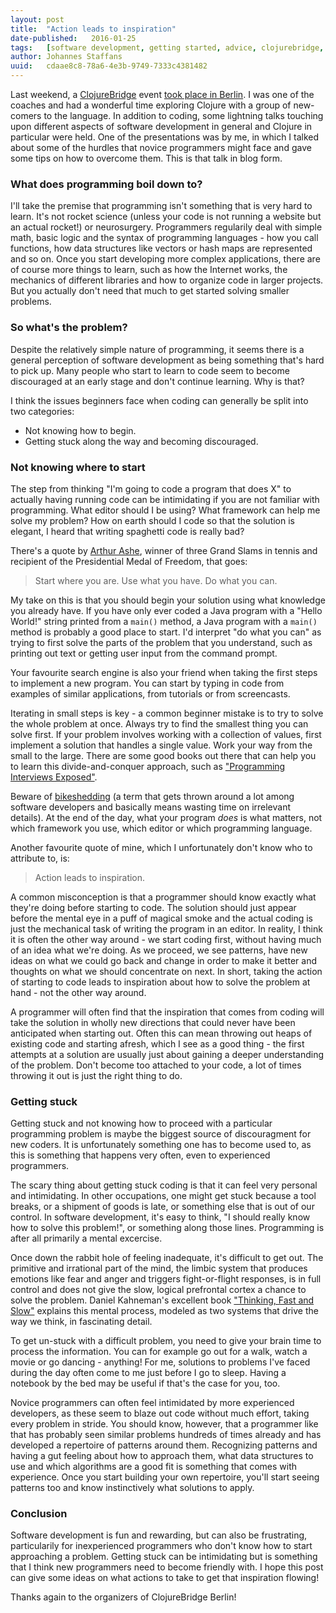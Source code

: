 ```yaml
---
layout: post
title:  "Action leads to inspiration"
date-published:   2016-01-25
tags:   [software development, getting started, advice, clojurebridge, clojure]
author: Johannes Staffans
uuid:   cdaae8c8-78a6-4e3b-9749-7333c4381482
---
```


Last weekend, a [ClojureBridge][1] event [took place in Berlin][2]. I was one of the coaches and had
a wonderful time exploring Clojure with a group of new-comers to the language. In addition to coding,
some lightning talks touching upon different aspects of software development in general and Clojure 
in particular were held. One of the presentations was by me, in which I talked about some of the hurdles that novice 
programmers might face and gave some tips on how to overcome them. This is that talk in blog form.

### What does programming boil down to?

I'll take the premise that programming isn't something that is very hard to learn. It's not rocket 
science (unless your code is not running a website but an actual rocket!) or neurosurgery. Programmers
regularily deal with simple math, basic logic and the syntax of programming languages - how you call functions,
how data structures like vectors or hash maps are represented and so on. Once you start developing
more complex applications, there are of course more things to learn, such as how the Internet works, 
the mechanics of different libraries and how to organize code in larger projects. But you actually don't 
need that much to get started solving smaller problems.

### So what's the problem?

Despite the relatively simple nature of programming, it seems there is a general perception of software development
as being something that's hard to pick up. Many people who start to learn to code seem to become discouraged at an 
early stage and don't continue learning. Why is that? 

I think the issues beginners face when coding can generally be split into two categories: 

* Not knowing how to begin.
* Getting stuck along the way and becoming discouraged.

### Not knowing where to start

The step from thinking "I'm going to code a program that does X" to actually having running code can be 
intimidating if you are not familiar with programming. What editor should I be using? What framework can
help me solve my problem? How on earth should I code so that the solution is elegant, I heard that writing
spaghetti code is really bad?

There's a quote by [Arthur Ashe][3], winner of three Grand Slams in tennis and recipient of the Presidential
Medal of Freedom, that goes:

> Start where you are.
> Use what you have.
> Do what you can.

My take on this is that you should begin your solution using what knowledge you already have. If you have only
ever coded a Java program with a "Hello World!" string printed from a `main()` method, a Java program with
a `main()` method is probably a good place to start. I'd interpret "do what you can" as trying to first solve
the parts of the problem that you understand, such as printing out text or getting user input from the command
prompt. 

Your favourite search engine is also your friend when taking the first steps to implement a new program.
You can start by typing in code from examples of similar applications, from tutorials or from screencasts. 

Iterating in small steps is key - a common beginner mistake is to try to solve the whole problem at
once. Always try to find the smallest thing you can solve first. If your problem involves working with
a collection of values, first implement a solution that handles a single value. Work your way from the
small to the large. There are some good books out there that can help you to learn this divide-and-conquer
approach, such as ["Programming Interviews Exposed"][4]. 

Beware of [bikeshedding][6] (a term that gets thrown around a lot among software developers 
and basically means wasting time on irrelevant details). At the end of the day, what your program *does* is what matters, 
not which framework you use, which editor or which programming language. 

Another favourite quote of mine, which I unfortunately don't know who to attribute to, is:

> Action leads to inspiration.

A common misconception is that a programmer should know exactly what they're doing before starting to code.
The solution should just appear before the mental eye in a puff of magical smoke and the actual coding is just the mechanical task
of writing the program in an editor. In reality, I think it is often the other way around - we start coding first,
without having much of an idea what we're doing. As we proceed, we see patterns, have new ideas on what 
we could go back and change in order to make it better and thoughts on what we should concentrate on next. 
In short, taking the action of starting to code leads to inspiration about how to solve the problem at hand -
not the other way around. 

A programmer will often find that the inspiration that comes from coding will take the solution in wholly new 
directions that could never have been anticipated when starting out. Often this can mean throwing out heaps
of existing code and starting afresh, which I see as a good thing - the first attempts at a solution are
usually just about gaining a deeper understanding of the problem. Don't become too attached to your code,
a lot of times throwing it out is just the right thing to do.

### Getting stuck

Getting stuck and not knowing how to proceed with a particular programming problem is maybe the biggest source of discouragment 
for new coders. It is unfortunately something one has to become used to, as this is something that happens very often, even to experienced
programmers.

The scary thing about getting stuck coding is that it can feel very personal and intimidating. In other occupations, one might
get stuck because a tool breaks, or a shipment of goods is late, or something else that is out of our control.
In software development, it's easy to think, "I should really know how to solve this problem!", or something along
those lines. Programming is after all primarily a mental excercise. 

Once down the rabbit hole of feeling inadequate, it's difficult to get out. The primitive and irrational part of the mind,
the limbic system that produces emotions like fear and anger and triggers fight-or-flight responses,
is in full control and does not give the slow, logical prefrontal cortex a chance to solve the problem. 
Daniel Kahneman's excellent book ["Thinking, Fast and Slow"][5] explains this mental process, modeled as 
two systems that drive the way we think, in fascinating detail. 

To get un-stuck with a difficult problem, you need to give your brain time to process the information. 
You can for example go out for a walk, watch a movie or go dancing - anything! For me, solutions to 
problems I've faced during the day often come to me just before I go to sleep. Having a notebook by
the bed may be useful if that's the case for you, too.

Novice programmers can often feel intimidated by more experienced developers, as these seem to blaze
out code without much effort, taking every problem in stride. You should know, however, that a programmer like that
has probably seen similar problems hundreds of times already and has developed a repertoire of patterns around them.
Recognizing patterns and having a gut feeling about how to approach them, what data structures to use
and which algorithms are a good fit is something that comes with experience. Once you start building
your own repertoire, you'll start seeing patterns too and know instinctively what solutions to apply.

### Conclusion

Software development is fun and rewarding, but can also be frustrating, particularily for 
inexperienced programmers who don't know how to start approaching a problem. Getting stuck
can be intimidating but is something that I think new programmers need to become friendly with.
I hope this post can give some ideas on what actions to take to get that inspiration flowing!

Thanks again to the organizers of ClojureBridge Berlin!

[1]: http://www.clojurebridge.org/
[2]: http://clojurebridge-berlin.github.io/
[3]: https://en.wikipedia.org/wiki/Arthur_Ashe
[4]: http://www.goodreads.com/book/show/154154.Programming_Interviews_Exposed
[5]: http://www.goodreads.com/book/show/11468377-thinking-fast-and-slow
[6]: https://en.wikipedia.org/wiki/Law_of_triviality
